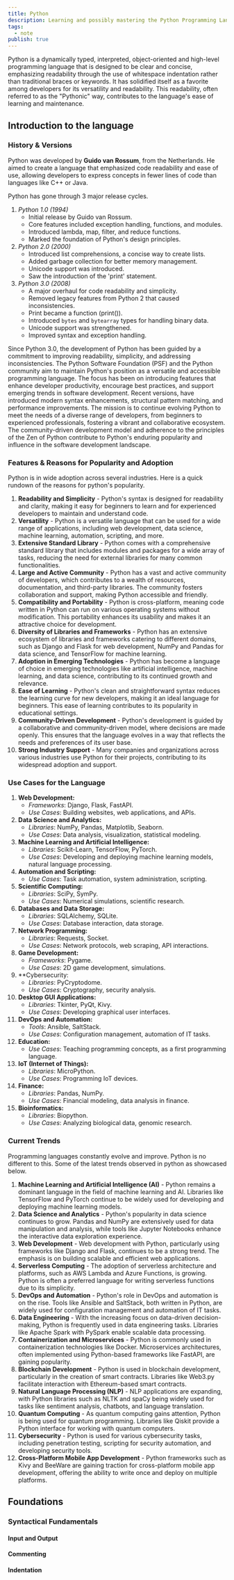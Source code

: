 ```yaml
---
title: Python
description: Learning and possibly mastering the Python Programming Language
tags:
  - note
publish: true
---
```


Python is a dynamically typed, interpreted, object-oriented and high-level programming language that is designed to be clear and concise, emphasizing readability through the use of whitespace indentation rather than traditional braces or keywords. It has solidified itself as a favorite among developers for its versatility and readability. This readability, often referred to as the "Pythonic" way, contributes to the language's ease of learning and maintenance.

## Introduction to the language

### History & Versions
Python was developed by **Guido van Rossum**, from the Netherlands. He aimed to create a language that emphasized code readability and ease of use, allowing developers to express concepts in fewer lines of code than languages like C++ or Java.

Python has gone through 3 major release cycles.
1. *Python 1.0 (1994)*
	- Initial release by Guido van Rossum.
	- Core features included exception handling, functions, and modules.
	- Introduced lambda, map, filter, and reduce functions.
	- Marked the foundation of Python's design principles.
2. *Python 2.0 (2000)*
	- Introduced list comprehensions, a concise way to create lists.
	- Added garbage collection for better memory management.
	- Unicode support was introduced.
	- Saw the introduction of the 'print' statement.
3. *Python 3.0 (2008)*
	- A major overhaul for code readability and simplicity.
	- Removed legacy features from Python 2 that caused inconsistencies.
	- Print became a function (print()).
	- Introduced `bytes` and `bytearray` types for handling binary data.
	- Unicode support was strengthened.
	- Improved syntax and exception handling.

Since Python 3.0, the development of Python has been guided by a commitment to improving readability, simplicity, and addressing inconsistencies. The Python Software Foundation (PSF) and the Python community aim to maintain Python's position as a versatile and accessible programming language. The focus has been on introducing features that enhance developer productivity, encourage best practices, and support emerging trends in software development. Recent versions, have introduced modern syntax enhancements, structural pattern matching, and performance improvements. The mission is to continue evolving Python to meet the needs of a diverse range of developers, from beginners to experienced professionals, fostering a vibrant and collaborative ecosystem. The community-driven development model and adherence to the principles of the Zen of Python contribute to Python's enduring popularity and influence in the software development landscape.

### Features & Reasons for Popularity and Adoption
Python is in wide adoption across several industries. Here is a quick rundown of the reasons for python's popularity.
1. **Readability and Simplicity** - Python's syntax is designed for readability and clarity, making it easy for beginners to learn and for experienced developers to maintain and understand code.
2. **Versatility** - Python is a versatile language that can be used for a wide range of applications, including web development, data science, machine learning, automation, scripting, and more.
3. **Extensive Standard Library** - Python comes with a comprehensive standard library that includes modules and packages for a wide array of tasks, reducing the need for external libraries for many common functionalities.
4. **Large and Active Community** - Python has a vast and active community of developers, which contributes to a wealth of resources, documentation, and third-party libraries. The community fosters collaboration and support, making Python accessible and friendly.
5. **Compatibility and Portability** - Python is cross-platform, meaning code written in Python can run on various operating systems without modification. This portability enhances its usability and makes it an attractive choice for development.
6. **Diversity of Libraries and Frameworks** - Python has an extensive ecosystem of libraries and frameworks catering to different domains, such as Django and Flask for web development, NumPy and Pandas for data science, and TensorFlow for machine learning.
7. **Adoption in Emerging Technologies** - Python has become a language of choice in emerging technologies like artificial intelligence, machine learning, and data science, contributing to its continued growth and relevance.
8. **Ease of Learning** - Python's clean and straightforward syntax reduces the learning curve for new developers, making it an ideal language for beginners. This ease of learning contributes to its popularity in educational settings.
9. **Community-Driven Development** - Python's development is guided by a collaborative and community-driven model, where decisions are made openly. This ensures that the language evolves in a way that reflects the needs and preferences of its user base.
10. **Strong Industry Support** - Many companies and organizations across various industries use Python for their projects, contributing to its widespread adoption and support.

### Use Cases for the Language
1. **Web Development:**
    - *Frameworks*: Django, Flask, FastAPI.
    - *Use Cases*: Building websites, web applications, and APIs.
2. **Data Science and Analytics:**
    - *Libraries*: NumPy, Pandas, Matplotlib, Seaborn.
    - *Use Cases*: Data analysis, visualization, statistical modeling.
3. **Machine Learning and Artificial Intelligence:**
    - *Libraries*: Scikit-Learn, TensorFlow, PyTorch.
    - *Use Cases*: Developing and deploying machine learning models, natural language processing.
4. **Automation and Scripting:**
    - *Use Cases*: Task automation, system administration, scripting.
5. **Scientific Computing:**
    - *Libraries*: SciPy, SymPy.
    - *Use Cases*: Numerical simulations, scientific research.
6. **Databases and Data Storage:**
    - *Libraries*: SQLAlchemy, SQLite.
    - *Use Cases*: Database interaction, data storage.
7. **Network Programming:**
    - *Libraries*: Requests, Socket.
    - *Use Cases*: Network protocols, web scraping, API interactions.
8. **Game Development:**
    - *Frameworks*: Pygame.
    - *Use Cases*: 2D game development, simulations.
9. **Cybersecurity:
    - *Libraries*: PyCryptodome.
    - *Use Cases*: Cryptography, security analysis.
10. **Desktop GUI Applications:**
    - *Libraries*: Tkinter, PyQt, Kivy.
    - *Use Cases*: Developing graphical user interfaces.
11. **DevOps and Automation:**
    - *Tools*: Ansible, SaltStack.
    - *Use Cases*: Configuration management, automation of IT tasks.
12. **Education:**
    - *Use Cases*: Teaching programming concepts, as a first programming language.
13. **IoT (Internet of Things):**
    - *Libraries*: MicroPython.
    - *Use Cases*: Programming IoT devices.
14. **Finance:**
    - *Libraries*: Pandas, NumPy.
    - *Use Cases*: Financial modeling, data analysis in finance.
15. **Bioinformatics:**
    - *Libraries*: Biopython.
    - *Use Cases*: Analyzing biological data, genomic research.

### Current Trends
Programming languages constantly evolve and improve. Python is no different to this. Some of the latest trends observed in python as showcased below.
1. **Machine Learning and Artificial Intelligence (AI)** - Python remains a dominant language in the field of machine learning and AI. Libraries like TensorFlow and PyTorch continue to be widely used for developing and deploying machine learning models.
2. **Data Science and Analytics** - Python's popularity in data science continues to grow. Pandas and NumPy are extensively used for data manipulation and analysis, while tools like Jupyter Notebooks enhance the interactive data exploration experience.
3. **Web Development** - Web development with Python, particularly using frameworks like Django and Flask, continues to be a strong trend. The emphasis is on building scalable and efficient web applications.
4. **Serverless Computing** - The adoption of serverless architecture and platforms, such as AWS Lambda and Azure Functions, is growing. Python is often a preferred language for writing serverless functions due to its simplicity.
5. **DevOps and Automation** - Python's role in DevOps and automation is on the rise. Tools like Ansible and SaltStack, both written in Python, are widely used for configuration management and automation of IT tasks.
6. **Data Engineering** - With the increasing focus on data-driven decision-making, Python is frequently used in data engineering tasks. Libraries like Apache Spark with PySpark enable scalable data processing.
7. **Containerization and Microservices** - Python is commonly used in containerization technologies like Docker. Microservices architectures, often implemented using Python-based frameworks like FastAPI, are gaining popularity.
8. **Blockchain Development** - Python is used in blockchain development, particularly in the creation of smart contracts. Libraries like Web3.py facilitate interaction with Ethereum-based smart contracts.
9. **Natural Language Processing (NLP)** - NLP applications are expanding, with Python libraries such as NLTK and spaCy being widely used for tasks like sentiment analysis, chatbots, and language translation.
10. **Quantum Computing** - As quantum computing gains attention, Python is being used for quantum programming. Libraries like Qiskit provide a Python interface for working with quantum computers.
11. **Cybersecurity** - Python is used for various cybersecurity tasks, including penetration testing, scripting for security automation, and developing security tools.
12. **Cross-Platform Mobile App Development** - Python frameworks such as Kivy and BeeWare are gaining traction for cross-platform mobile app development, offering the ability to write once and deploy on multiple platforms.

## Foundations

### Syntactical Fundamentals

#### Input and Output

#### Commenting

#### Indentation


